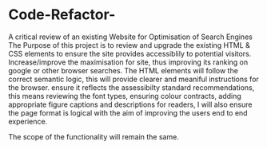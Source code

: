 # Code-Refactor-
A critical review of an existing Website for Optimisation of Search Engines
The Purpose of this project is to review and upgrade the existing HTML & CSS elements to ensure the site provides accessiblily to potential visitors.  
Increase/improve the maximisation for site, thus improving its ranking on google or other browser searches.
The HTML elements will follow the correct semantic logic, this will provide clearer and meaniful instructions for the browser.
ensure it reflects the assessibilty standard recommendations, this means reviewing the font types, ensuring colour contracts, adding appropriate figure captions and descriptions for readers, I will also ensure the page format is logical with the aim of improving the users end to end experience.

The scope of the functionality will remain the same.
